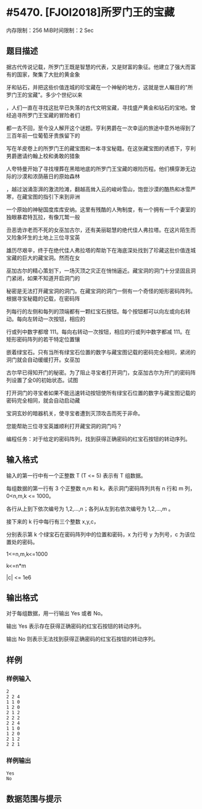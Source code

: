 # #5470. [FJOI2018]所罗门王的宝藏

内存限制：256 MiB时间限制：2 Sec

## 题目描述

据古代传说记载，所罗门王既是智慧的代表，又是财富的象征。他建立了强大而富有的国家，聚集了大批的黄金象

牙和钻石，并把这些价值连城的珍宝藏在一个神秘的地方，这就是世人瞩目的"所罗门王的宝藏"。多少个世纪以来

，人们一直在寻找这批早已失落的古代文明宝藏，寻找盛产黄金和钻石的宝地。曾经追寻所罗门王宝藏的冒险者们

都一去不回，至今没人解开这个谜题。亨利男爵在一次幸运的旅途中意外地得到了三百年前一位葡萄牙贵族留下的

写在羊皮卷上的所罗门王的藏宝图和一本寻宝秘籍。在这张藏宝图的诱惑下，亨利男爵邀请约翰上校和勇敢的猎象

人夸特曼开始了寻找埋葬在黑暗地底的所罗门王宝藏的艰险历程。他们横穿渺无边际的沙漠和浓荫蔽日的原始森林

，越过汹涌澎湃的激流险滩，翻越高耸入云的峻岭雪山，饱尝沙漠的酷热和冰雪严寒，在藏宝图的指引下来到非洲

一个原始的神秘国度库库安纳。这里有残酷的人殉制度，有一个拥有一千个妻室的独眼暴君特瓦拉，有像兀鹫一般

丑恶诡诈老而不死的女巫加古尔，还有美丽聪慧的绝代佳人弗拉塔。在这片陌生而又险象环生的土地上三位寻宝英

雄历尽艰辛，终于在绝代佳人弗拉塔的帮助下在海底深处找到了珍藏这批价值连城宝藏的巨大的藏宝洞。然而在女

巫加古尔的精心策划下，一场灭顶之灾正在悄悄逼近。藏宝洞的洞门十分坚固且洞门紧闭，如果不知道开启洞门的

秘密是无法打开藏宝洞的洞门。在藏宝洞的洞门一侧有一个奇怪的矩形密码阵列。根据寻宝秘籍的记载，在密码阵

列每行的左侧和每列的顶端都有一颗红宝石按钮。每个按钮都可以向左或向右转动。每向左转动一次按钮，相应的

行或列中数字都增 111。每向右转动一次按钮，相应的行或列中数字都减 111。在矩形密码阵列的若干特定位置镶

嵌着绿宝石。只有当所有绿宝石位置的数字与藏宝图记载的密码完全相同，紧闭的洞门就会自动缓缓打开。女巫加

古尔早已得知开门的秘密。为了阻止寻宝者打开洞门，女巫加古尔为开门的密码阵列设置了全0的初始状态。试图

打开洞门的寻宝者如果不能迅速转动按钮使所有绿宝石位置的数字与藏宝图记载的密码完全相同，就会自动启动藏

宝洞玄妙的暗器机关，使寻宝者遭到灭顶攻击而死于非命。

您能帮助三位寻宝英雄顺利打开藏宝洞的洞门吗？

编程任务：对于给定的密码阵列，找到获得正确密码的红宝石按钮的转动序列。

## 输入格式

输入的第一行中有一个正整数 T (T <= 5) 表示有 T 组数据。

每组数据的第一行有 3 个正整数 n,m 和 k，表示洞门密码阵列共有 n 行和 m 列，0<n,m,k <= 1000。

各行从上到下依次编号为 1,2,...,n；各列从左到右依次编号为 1,2,...,m 。

接下来的 k 行中每行有三个整数 x,y,c，

分别表示第 k 个绿宝石在密码阵列中的位置和密码，x 为行号 y 为列号，c 为该位置处的密码。

1<=n,m,k<=1000

k<=n*m

|c| <= 1e6

## 输出格式

对于每组数据，用一行输出 Yes 或者 No。

输出 Yes 表示存在获得正确密码的红宝石按钮的转动序列。

输出 No 则表示无法找到获得正确密码的红宝石按钮的转动序列。

## 样例

### 样例输入

    
    2
    2 2 4
    1 1 0
    1 2 0
    2 1 2
    2 2 2
    2 2 4
    1 1 0
    1 2 0
    2 1 2
    2 2 1
    

### 样例输出

    
    Yes
    No
    

## 数据范围与提示
